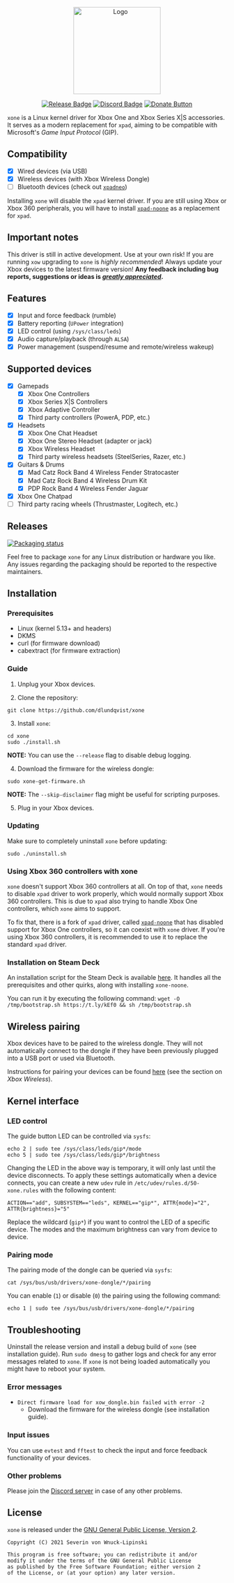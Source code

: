 <p align="center">
    <img src="logo.svg" alt="Logo" width="200">
</p>

<p align="center">
    <a href="https://github.com/medusalix/xone/releases/latest"><img src="https://img.shields.io/github/v/release/medusalix/xone?logo=github" alt="Release Badge"></a>
    <a href="https://discord.gg/FDQxwWk"><img src="https://img.shields.io/discord/733964971842732042?label=discord&logo=discord" alt="Discord Badge"></a>
    <a href="https://www.paypal.com/donate?hosted_button_id=BWUECKFDNY446"><img src="https://www.paypalobjects.com/en_US/i/btn/btn_donate_SM.gif" alt="Donate Button"></a>
</p>

`xone` is a Linux kernel driver for Xbox One and Xbox Series X|S accessories. It serves as a modern replacement for `xpad`, aiming to be compatible with Microsoft's *Game Input Protocol* (GIP).

## Compatibility

- [x] Wired devices (via USB)
- [x] Wireless devices (with Xbox Wireless Dongle)
- [ ] Bluetooth devices (check out [`xpadneo`](https://github.com/atar-axis/xpadneo))

Installing `xone` will disable the `xpad` kernel driver. If you are still using Xbox or Xbox 360 peripherals, you will have to install [`xpad-noone`](https://github.com/medusalix/xpad-noone) as a replacement for `xpad`.

## Important notes

This driver is still in active development. Use at your own risk!
If you are running `xow` upgrading to `xone` is *highly recommended*!
Always update your Xbox devices to the latest firmware version!
**Any feedback including bug reports, suggestions or ideas is [*greatly appreciated*](https://discord.gg/FDQxwWk).**

## Features

- [x] Input and force feedback (rumble)
- [x] Battery reporting (`UPower` integration)
- [x] LED control (using `/sys/class/leds`)
- [x] Audio capture/playback (through `ALSA`)
- [x] Power management (suspend/resume and remote/wireless wakeup)

## Supported devices

- [x] Gamepads
    - [x] Xbox One Controllers
    - [x] Xbox Series X|S Controllers
    - [x] Xbox Adaptive Controller
    - [x] Third party controllers (PowerA, PDP, etc.)
- [x] Headsets
    - [x] Xbox One Chat Headset
    - [x] Xbox One Stereo Headset (adapter or jack)
    - [x] Xbox Wireless Headset
    - [x] Third party wireless headsets (SteelSeries, Razer, etc.)
- [x] Guitars & Drums
    - [x] Mad Catz Rock Band 4 Wireless Fender Stratocaster
    - [x] Mad Catz Rock Band 4 Wireless Drum Kit
    - [x] PDP Rock Band 4 Wireless Fender Jaguar
- [x] Xbox One Chatpad
- [ ] Third party racing wheels (Thrustmaster, Logitech, etc.)

## Releases

[![Packaging status](https://repology.org/badge/vertical-allrepos/xone.svg)](https://repology.org/project/xone/versions)

Feel free to package `xone` for any Linux distribution or hardware you like.
Any issues regarding the packaging should be reported to the respective maintainers.

## Installation

### Prerequisites

- Linux (kernel 5.13+ and headers)
- DKMS
- curl (for firmware download)
- cabextract (for firmware extraction)

### Guide

1. Unplug your Xbox devices.

2. Clone the repository:

```
git clone https://github.com/dlundqvist/xone
```

3. Install `xone`:

```
cd xone
sudo ./install.sh
```

**NOTE:** You can use the `--release` flag to disable debug logging.

4. Download the firmware for the wireless dongle:

```
sudo xone-get-firmware.sh
```

**NOTE:** The `--skip-disclaimer` flag might be useful for scripting purposes.

5. Plug in your Xbox devices.

### Updating

Make sure to completely uninstall `xone` before updating:

```
sudo ./uninstall.sh
```

### Using Xbox 360 controllers with xone

`xone` doesn't support Xbox 360 controllers at all. On top of that, `xone` needs to disable `xpad` driver to work properly, which would normally support Xbox 360 controllers. This is due to `xpad` also trying to handle Xbox One controllers, which `xone` aims to support.

To fix that, there is a fork of `xpad` driver, called [`xpad-noone`](https://github.com/medusalix/xpad-noone) that has disabled support for Xbox One controllers, so it can coexist with `xone` driver. If you're using Xbox 360 controllers, it is recommended to use it to replace the standard `xpad` driver.

### Installation on Steam Deck

An installation script for the Steam Deck is available [here](https://gist.github.com/SavageCore/263a3413532bc181c9bb215c8fe6c30d). It handles all the prerequisites and other quirks, along with installing `xone-noone`.

You can run it by executing the following command: `wget -O /tmp/bootstrap.sh https://t.ly/kEf0 && sh /tmp/bootstrap.sh`

## Wireless pairing

Xbox devices have to be paired to the wireless dongle. They will not automatically connect to the dongle if they have been previously plugged into a USB port or used via Bluetooth.

Instructions for pairing your devices can be found [here](https://support.xbox.com/en-US/help/hardware-network/controller/connect-xbox-wireless-controller-to-pc) (see the section on *Xbox Wireless*).

## Kernel interface

### LED control

The guide button LED can be controlled via `sysfs`:

```
echo 2 | sudo tee /sys/class/leds/gip*/mode
echo 5 | sudo tee /sys/class/leds/gip*/brightness
```

Changing the LED in the above way is temporary, it will only last until the device disconnects. To apply these settings automatically when a device connects, you can create a new `udev` rule in `/etc/udev/rules.d/50-xone.rules` with the following content:

```
ACTION=="add", SUBSYSTEM=="leds", KERNEL=="gip*", ATTR{mode}="2", ATTR{brightness}="5"
```

Replace the wildcard (`gip*`) if you want to control the LED of a specific device.
The modes and the maximum brightness can vary from device to device.

### Pairing mode

The pairing mode of the dongle can be queried via `sysfs`:

```
cat /sys/bus/usb/drivers/xone-dongle/*/pairing
```

You can enable (`1`) or disable (`0`) the pairing using the following command:

```
echo 1 | sudo tee /sys/bus/usb/drivers/xone-dongle/*/pairing
```

## Troubleshooting

Uninstall the release version and install a debug build of `xone` (see installation guide).
Run `sudo dmesg` to gather logs and check for any error messages related to `xone`.
If `xone` is not being loaded automatically you might have to reboot your system.

### Error messages

- `Direct firmware load for xow_dongle.bin failed with error -2`
    - Download the firmware for the wireless dongle (see installation guide).

### Input issues

You can use `evtest` and `fftest` to check the input and force feedback functionality of your devices.

### Other problems

Please join the [Discord server](https://discord.gg/FDQxwWk) in case of any other problems.

## License

`xone` is released under the [GNU General Public License, Version 2](LICENSE).

```
Copyright (C) 2021 Severin von Wnuck-Lipinski

This program is free software; you can redistribute it and/or
modify it under the terms of the GNU General Public License
as published by the Free Software Foundation; either version 2
of the License, or (at your option) any later version.
```
